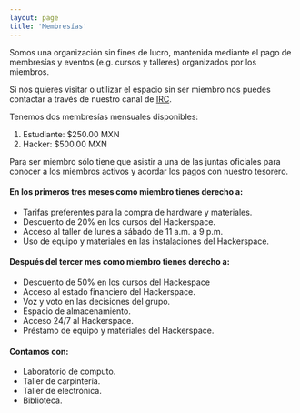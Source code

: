 ```yaml
---
layout: page
title: 'Membresías'
---
```

Somos una organización sin fines de lucro, mantenida mediante
el pago de membresías y eventos (e.g. cursos y talleres) organizados 
por los miembros.

Si nos quieres visitar o utilizar el espacio sin ser miembro nos puedes
contactar a través de nuestro canal de [IRC](http://hsmty.org/paginas/irc).

Tenemos dos membresías mensuales disponibles:

1. Estudiante: $250.00 MXN
2. Hacker: $500.00 MXN

Para ser miembro sólo tiene que asistir a una de las juntas oficiales para 
conocer a los miembros activos y acordar los pagos con nuestro tesorero.

#### En los primeros tres meses como miembro tienes derecho a:

- Tarifas preferentes para la compra de hardware y materiales.
- Descuento de 20% en los cursos del Hackerspace.
- Acceso al taller de lunes a sábado de 11 a.m. a 9 p.m.
- Uso de equipo y materiales en las instalaciones del Hackerspace.

#### Después del tercer mes como miembro tienes derecho a:

- Descuento de 50% en los cursos del Hackespace
- Acceso al estado financiero del Hackerspace.
- Voz y voto en las decisiones del grupo.
- Espacio de almacenamiento.
- Acceso 24/7 al Hackerspace.
- Préstamo de equipo y materiales del Hackerspace.

#### Contamos con:

- Laboratorio de computo.
- Taller de carpintería.
- Taller de electrónica.
- Biblioteca.
